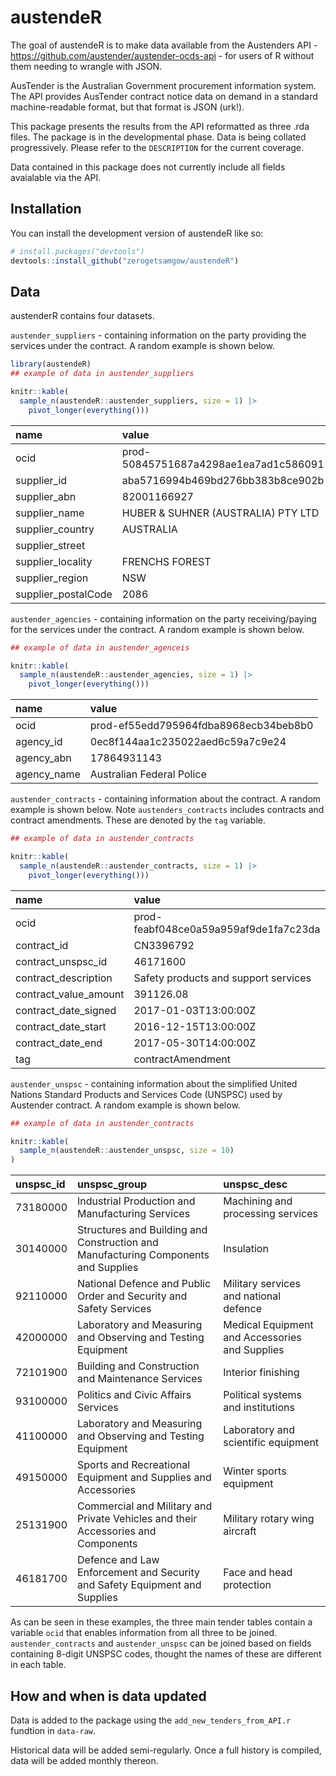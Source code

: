 
<!-- README.md is generated from README.Rmd. Please edit that file -->

# austendeR

<!-- badges: start -->
<!-- badges: end -->

The goal of austendeR is to make data available from the Austenders
API - <https://github.com/austender/austender-ocds-api> - for users of R
without them needing to wrangle with JSON.

AusTender is the Australian Government procurement information system.
The API provides AusTender contract notice data on demand in a standard
machine-readable format, but that format is JSON (urk!).

This package presents the results from the API reformatted as three .rda
files. The package is in the developmental phase. Data is being collated
progressively. Please refer to the `DESCRIPTION` for the current
coverage.

Data contained in this package does not currently include all fields
avaialable via the API.

## Installation

You can install the development version of austendeR like so:

``` r
# install.packages("devtools")
devtools::install_github("zerogetsamgow/austendeR")
```

## Data

austenderR contains four datasets.

`austender_suppliers` - containing information on the party providing
the services under the contract. A random example is shown below.

``` r
library(austendeR)
## example of data in austender_suppliers

knitr::kable(
  sample_n(austendeR::austender_suppliers, size = 1) |> 
    pivot_longer(everything()))
```

| name                | value                                 |
|:--------------------|:--------------------------------------|
| ocid                | prod-50845751687a4298ae1ea7ad1c586091 |
| supplier_id         | aba5716994b469bd276bb383b8ce902b      |
| supplier_abn        | 82001166927                           |
| supplier_name       | HUBER & SUHNER (AUSTRALIA) PTY LTD    |
| supplier_country    | AUSTRALIA                             |
| supplier_street     |                                       |
| supplier_locality   | FRENCHS FOREST                        |
| supplier_region     | NSW                                   |
| supplier_postalCode | 2086                                  |

`austender_agencies` - containing information on the party
receiving/paying for the services under the contract. A random example
is shown below.

``` r
## example of data in austender_agenceis

knitr::kable(
  sample_n(austendeR::austender_agencies, size = 1) |> 
    pivot_longer(everything()))
```

| name        | value                                 |
|:------------|:--------------------------------------|
| ocid        | prod-ef55edd795964fdba8968ecb34beb8b0 |
| agency_id   | 0ec8f144aa1c235022aed6c59a7c9e24      |
| agency_abn  | 17864931143                           |
| agency_name | Australian Federal Police             |

`austender_contracts` - containing information about the contract. A
random example is shown below. Note `austenders_contracts` includes
contracts and contract amendments. These are denoted by the `tag`
variable.

``` r
## example of data in austender_contracts

knitr::kable(
  sample_n(austendeR::austender_contracts, size = 1) |> 
    pivot_longer(everything()))
```

| name                  | value                                 |
|:----------------------|:--------------------------------------|
| ocid                  | prod-feabf048ce0a59a959af9de1fa7c23da |
| contract_id           | CN3396792                             |
| contract_unspsc_id    | 46171600                              |
| contract_description  | Safety products and support services  |
| contract_value_amount | 391126.08                             |
| contract_date_signed  | 2017-01-03T13:00:00Z                  |
| contract_date_start   | 2016-12-15T13:00:00Z                  |
| contract_date_end     | 2017-05-30T14:00:00Z                  |
| tag                   | contractAmendment                     |

`austender_unspsc` - containing information about the simplified United
Nations Standard Products and Services Code (UNSPSC) used by Austender
contract. A random example is shown below.

``` r
## example of data in austender_contracts

knitr::kable(
  sample_n(austendeR::austender_unspsc, size = 10)
)
```

| unspsc_id | unspsc_group                                                                       | unspsc_desc                                    |
|:----------|:-----------------------------------------------------------------------------------|:-----------------------------------------------|
| 73180000  | Industrial Production and Manufacturing Services                                   | Machining and processing services              |
| 30140000  | Structures and Building and Construction and Manufacturing Components and Supplies | Insulation                                     |
| 92110000  | National Defence and Public Order and Security and Safety Services                 | Military services and national defence         |
| 42000000  | Laboratory and Measuring and Observing and Testing Equipment                       | Medical Equipment and Accessories and Supplies |
| 72101900  | Building and Construction and Maintenance Services                                 | Interior finishing                             |
| 93100000  | Politics and Civic Affairs Services                                                | Political systems and institutions             |
| 41100000  | Laboratory and Measuring and Observing and Testing Equipment                       | Laboratory and scientific equipment            |
| 49150000  | Sports and Recreational Equipment and Supplies and Accessories                     | Winter sports equipment                        |
| 25131900  | Commercial and Military and Private Vehicles and their Accessories and Components  | Military rotary wing aircraft                  |
| 46181700  | Defence and Law Enforcement and Security and Safety Equipment and Supplies         | Face and head protection                       |

As can be seen in these examples, the three main tender tables contain a
variable `ocid` that enables information from all three to be joined.
`austender_contracts` and `austender_unspsc` can be joined based on
fields containing 8-digit UNSPSC codes, thought the names of these are
different in each table.

## How and when is data updated

Data is added to the package using the `add_new_tenders_from_API.r`
fundtion in `data-raw`.

Historical data will be added semi-regularly. Once a full history is
compiled, data will be added monthly thereon.
